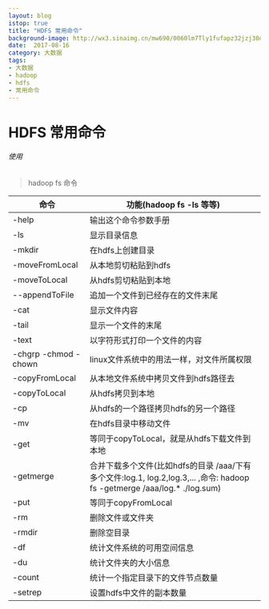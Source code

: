 ```yaml
---
layout: blog
istop: true
title: "HDFS 常用命令"
background-image: http://wx3.sinaimg.cn/mw690/0060lm7Tly1fufapz32jzj30dc08cq3e.jpg
date:  2017-08-16
category: 大数据
tags:
- 大数据
- hadoop
- hdfs
- 常用命令
---
```

HDFS 常用命令
===
###### 使用  
> hadoop fs 命令

命令 | 功能(hadoop fs -ls 等等)
---|---
-help | 输出这个命令参数手册
-ls  | 显示目录信息
-mkdir   | 在hdfs上创建目录
-moveFromLocal  | 从本地剪切粘贴到hdfs
-moveToLocal  | 从hdfs剪切粘贴到本地
--appendToFile  | 追加一个文件到已经存在的文件末尾
-cat | 显示文件内容
-tail   | 显示一个文件的末尾
-text | 以字符形式打印一个文件的内容
-chgrp -chmod -chown |linux文件系统中的用法一样，对文件所属权限
-copyFromLocal | 从本地文件系统中拷贝文件到hdfs路径去
-copyToLocal | 从hdfs拷贝到本地
-cp | 从hdfs的一个路径拷贝hdfs的另一个路径
-mv | 在hdfs目录中移动文件
-get | 等同于copyToLocal，就是从hdfs下载文件到本地
-getmerge | 合并下载多个文件(比如hdfs的目录 /aaa/下有多个文件:log.1, log.2,log.3,... ,命令: hadoop fs -getmerge /aaa/log.* ./log.sum)
-put | 等同于copyFromLocal
-rm | 删除文件或文件夹
-rmdir | 删除空目录
-df | 统计文件系统的可用空间信息
-du | 统计文件夹的大小信息
-count | 统计一个指定目录下的文件节点数量
-setrep | 设置hdfs中文件的副本数量